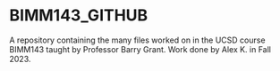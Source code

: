 # BIMM143_GITHUB
A repository containing the many files worked on in the UCSD course BIMM143 taught by Professor Barry Grant. Work done by Alex K. in Fall 2023.
